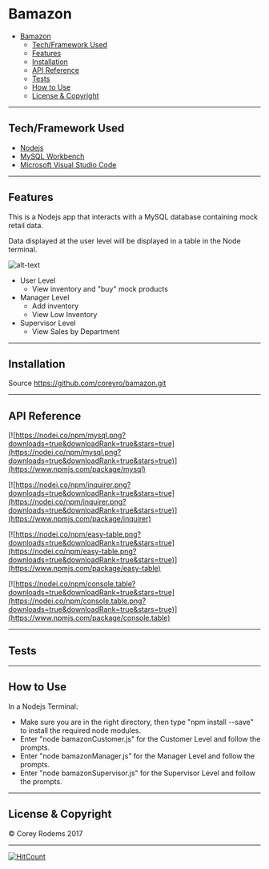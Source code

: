# Bamazon

<!-- TOC -->

- [Bamazon](#bamazon)
    - [Tech/Framework Used](#techframework-used)
    - [Features](#features)
    - [Installation](#installation)
    - [API Reference](#api-reference)
    - [Tests](#tests)
    - [How to Use](#how-to-use)
    - [License & Copyright](#license-copyright)

<!-- /TOC -->

---
## Tech/Framework Used
- [Nodejs](https://nodejs.org/en/ "Nodejs")
- [MySQL Workbench](https://www.mysql.com/products/workbench/ "MySQL Workbench")
- [Microsoft Visual Studio Code](https://code.visualstudio.com/ "Visual Studio Code")

---
## Features
This is a Nodejs app that interacts with a MySQL database containing mock retail data.

Data displayed at the user level will be displayed in a table in the Node terminal.

![alt-text](http://i.imgur.com/7a7QILC.png)

- User Level
    - View inventory and "buy" mock products
- Manager Level
    - Add inventory
    - View Low Inventory
- Supervisor Level
    - View Sales by Department


---
## Installation
Source https://github.com/coreyro/bamazon.git


---
## API Reference

[![https://nodei.co/npm/mysql.png?downloads=true&downloadRank=true&stars=true](https://nodei.co/npm/mysql.png?downloads=true&downloadRank=true&stars=true)](https://www.npmjs.com/package/mysql)

[![https://nodei.co/npm/inquirer.png?downloads=true&downloadRank=true&stars=true](https://nodei.co/npm/inquirer.png?downloads=true&downloadRank=true&stars=true)](https://www.npmjs.com/package/inquirer)

[![https://nodei.co/npm/easy-table.png?downloads=true&downloadRank=true&stars=true](https://nodei.co/npm/easy-table.png?downloads=true&downloadRank=true&stars=true)](https://www.npmjs.com/package/easy-table)

[![https://nodei.co/npm/console.table?downloads=true&downloadRank=true&stars=true](https://nodei.co/npm/console.table.png?downloads=true&downloadRank=true&stars=true)](https://www.npmjs.com/package/console.table)


---
## Tests


---

## How to Use
In a Nodejs Terminal:
- Make sure you are in the right directory, then type "npm install --save" to install the required node modules.
- Enter "node bamazonCustomer.js" for the Customer Level and follow the prompts.
- Enter "node bamazonManager.js" for the Manager Level and follow the prompts.
- Enter "node bamazonSupervisor.js" for the Supervisor Level and follow the prompts.

---
## License & Copyright
© Corey Rodems 2017

---
[![HitCount](https://hitt.herokuapp.com/CoreyRo/Flashcard-Generator.svg)](https://github.com/CoreyRo/bamazon)